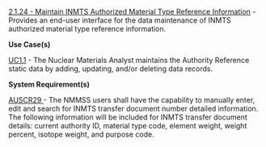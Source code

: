 <a href="https://dev.azure.com/Link-Technologies/NMMSS%20Requirements/_workitems/edit/112/" target="_blank">2.1.24 - Maintain INMTS Authorized Material Type Reference Information</a> - Provides an end-user interface for the data maintenance of INMTS authorized material type reference information.


**Use Case(s)**

<a href="https://dev.azure.com/Link-Technologies/NMMSS%20Requirements/_workitems/edit/10/" target="_blank">UC1.1</a> - The Nuclear Materials Analyst maintains the Authority Reference static data by adding, updating, and/or deleting data records.

**System Requirement(s)**

<a href="https://dev.azure.com/Link-Technologies/NMMSS%20Requirements/_workitems/edit/388/" target="_blank">AUSCR29 </a> - The NMMSS users shall have the capability to manually enter, edit and search for INMTS transfer document number detailed information. The following information will be included for INMTS transfer document details: current authority ID, material type code, element weight, weight percent, isotope weight, and purpose code.

